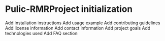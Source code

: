 # Pulic-RMRProject initialization
Add installation instructions
Add usage example
Add contributing guidelines
Add license information
Add contact information
Add project goals
Add technologies used
Add FAQ section
